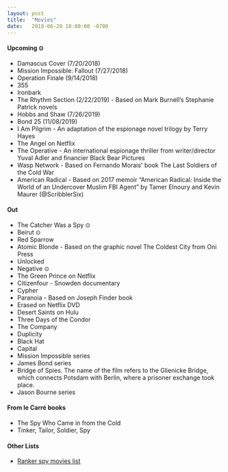 ```yaml
---
layout: post
title:  "Movies"
date:   2018-06-20 18:00:00 -0700
---
```


#### Upcoming ⊙
* Damascus Cover (7/20/2018)
* Mission Impossible: Fallout (7/27/2018)
* Operation Finale (9/14/2018)
* 355
* Ironbark
* The Rhythm Section (2/22/2019) - Based on Mark Burnell’s Stephanie Patrick novels
* Hobbs and Shaw (7/26/2019)
* Bond 25 (11/08/2019)
* I Am Pilgrim - An adaptation of the espionage novel trilogy by Terry Hayes
* The Angel on Netflix
* The Operative - An international espionage thriller from writer/director Yuval Adler and financier Black Bear Pictures
* Wasp Network - Based on Fernando Morais' book The Last Soldiers of the Cold War
* American Radical - Based on 2017 memoir “American Radical: Inside the World of an Undercover Muslim FBI Agent” by Tamer Elnoury and Kevin Maurer (@ScribblerSix)

#### Out
* The Catcher Was a Spy ⊙
* Beirut ⊙
* Red Sparrow
* Atomic Blonde - Based on the graphic novel The Coldest City from Oni Press
* Unlocked
* Negative ⊙
* The Green Prince on Netflix
* Citizenfour - Snowden documentary
* Cypher
* Paranoia - Based on Joseph Finder book
* Erased on Netflix DVD
* Desert Saints on Hulu
* Three Days of the Condor
* The Company
* Duplicity
* Black Hat
* Capital
* Mission Impossible series
* James Bond series
* Bridge of Spies. The name of the film refers to the Glienicke Bridge, which connects Potsdam with Berlin, where a prisoner exchange took place.
* Jason Bourne series

#### From le Carré books
* The Spy Who Came in from the Cold
* Tinker, Tailor, Soldier, Spy

#### Other Lists
* [Ranker spy movies list](http://www.ranker.com/list/spy-movies-and-films/reference)
